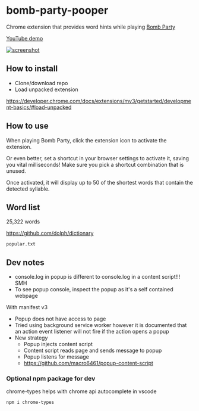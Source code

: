 # bomb-party-pooper

Chrome extension that provides word hints while playing [Bomb Party](https://jklm.fun/)

[YouTube demo](https://youtu.be/djbJzNJ8thU)

[![screenshot](https://i.ytimg.com/vi/djbJzNJ8thU/maxresdefault.jpg)](https://youtu.be/djbJzNJ8thU)

## How to install

- Clone/download repo
- Load unpacked extension

https://developer.chrome.com/docs/extensions/mv3/getstarted/development-basics/#load-unpacked

## How to use

When playing Bomb Party, click the extension icon to activate the extension.

Or even better, set a shortcut in your browser settings to activate it, saving you vital milliseconds! Make sure you pick a shortcut combination that is unused.

Once activated, it will display up to 50 of the shortest words that contain the detected syllable.

## Word list

25,322 words

https://github.com/dolph/dictionary

`popular.txt`

## Dev notes

- console.log in popup is different to console.log in a content script!!! SMH
- To see popup console, inspect the popup as it's a self contained webpage

With manifest v3

- Popup does not have access to page
- Tried using background service worker however it is documented that an action event listener will not fire if the action opens a popup
- New strategy
  - Popup injects content script
  - Content script reads page and sends message to popup
  - Popup listens for message
  - https://github.com/macro6461/popup-content-script

### Optional npm package for dev

chrome-types helps with chrome api autocomplete in vscode

`npm i chrome-types`
